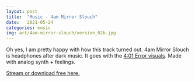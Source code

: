 ```yaml
---
layout: post
title:  "Music - 4am Mirror Slouch"
date:   2021-05-24
categories: music
img: art/4am-mirror-slouch/version_02b.jpg
---
```

Oh yes, I am pretty happy with how this track turned out. 4am Mirror Slouch is headphones after dark music. It goes with the [4:01 Error visuals](/art/2021/05/24/401-error.html). Made with analog synth + feelings.

[Stream or download free here.](https://crufft.bandcamp.com/track/4am-mirror-slouch)
